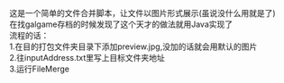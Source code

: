 这是一个简单的文件合并脚本，让文件以图片形式展示(虽说没什么用就是了)<br>
在找galgame存档的时候发现了这个天才的做法就用Java实现了<br>
流程的话：<br>
1.在目的打包文件夹目录下添加preview.jpg,没加的话就会用默认的图片<br>
2.往inputAddress.txt里写上目标文件夹地址<br>
3.运行FileMerge

